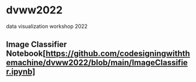 # dvww2022
data visualization workshop 2022

## Image Classifier Notebook[https://github.com/codesigningwiththemachine/dvww2022/blob/main/ImageClassifier.ipynb]


